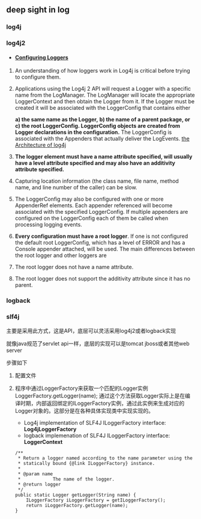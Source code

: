 ## deep sight in log 

### log4j

### log4j2

- #### [Configuring Loggers](https://logging.apache.org/log4j/2.x/manual/configuration.html#Loggers)

1. An understanding of how loggers work in Log4j is critical before trying to configure them. 

2. Applications using the Log4j 2 API will request a Logger with a specific name from the LogManager. The LogManager will locate the appropriate LoggerContext and then obtain the Logger from it. If the Logger must be created it will be associated with the LoggerConfig that contains either 

   **a) the same name as the Logger,** 
   **b) the name of a parent package, or** 
   **c) the root LoggerConfig. LoggerConfig objects are created from Logger declarations in the configuration.**
    The LoggerConfig is associated with the Appenders that actually deliver the LogEvents.
   [the Architecture of log4j](http://logging.apache.org/log4j/2.x/manual/architecture.html)

1. **The logger element must have a name attribute specified, will usually have a level attribute specified and may also have an additivity attribute specified.** 
2. Capturing location information (the class name, file name, method name, and line number of the caller) can be slow.
3. The LoggerConfig may also be configured with one or more AppenderRef elements. Each appender referenced will become associated with the specified LoggerConfig. If multiple appenders are configured on the LoggerConfig each of them be called when processing logging events.
4. **Every configuration must have a root logger**. If one is not configured the default root LoggerConfig, which has a level of ERROR and has a Console appender attached, will be used. The main differences between the root logger and other loggers are
5. The root logger does not have a name attribute.
6. The root logger does not support the additivity attribute since it has no parent.

### logback



### slf4j

主要是采用此方式，这是API，底层可以灵活采用log4j2或者logback实现

就像java规范了servlet api一样，底层的实现可以是tomcat jboss或者其他web server

步骤如下

1. 配置文件

2. 程序中通过LoggerFactory来获取一个匹配的Logger实例LoggerFactory.getLogger(name);
   通过这个方法获取Logger实际上是在编译时期，内部返回绑定的ILoggerFactory实例，通过此实例来生成对应的Logger对象的。这部分是在各种具体实现类中实现实现的。

   - Log4j implementation of SLF4J ILoggerFactory interface: **Log4jLoggerFactory**
   - logback implemenation of  SLF4J ILoggerFactory interface: **LoggerContext**

   ```
   /**
    * Return a logger named according to the name parameter using the
    * statically bound {@link ILoggerFactory} instance.
    * 
    * @param name
    *            The name of the logger.
    * @return logger
    */
   public static Logger getLogger(String name) {
       ILoggerFactory iLoggerFactory = getILoggerFactory();
       return iLoggerFactory.getLogger(name);
   }
   ```



